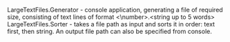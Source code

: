 LargeTextFiles.Generator - console application, generating a file of required size, consisting of text lines of format <\number\>.<string up to 5 words>
LargeTextFiles.Sorter - takes a file path as input and sorts it in order: text first, then string. An output file path can also be specified from console.

